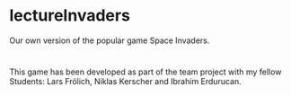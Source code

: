 # lectureInvaders
Our own version of the popular game Space Invaders.
#
This game has been developed as part of the team project with my fellow Students: Lars Frölich, Niklas Kerscher and Ibrahim Erdurucan.
